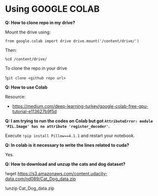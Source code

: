 
# Using GOOGLE COLAB

**Q: How to clone repo in my drive?**

Mount the drive using:

`from google.colab import drive
drive.mount('/content/drive/')`

Then:

`%cd /content/drive/`

To clone the repo in your drive

!`git clone <github repo url>`

**Q: How to use Colab**

Resource:
- https://medium.com/deep-learning-turkey/google-colab-free-gpu-tutorial-e113627b9f5d


**Q: I am trying to run the codes on Colab but got `AttributeError: module 'PIL.Image' has no attribute 'register_decoder'`.**

Execute `!pip install Pillow==4.1.1` and restart your notebook.

**Q: In colab is it necessary to write the lines related to cuda?**

Yes.

**Q: How to download and unzup the cats and dog dataset?**

!wget https://s3.amazonaws.com/content.udacity-data.com/nd089/Cat_Dog_data.zip 

!unzip Cat_Dog_data.zip



